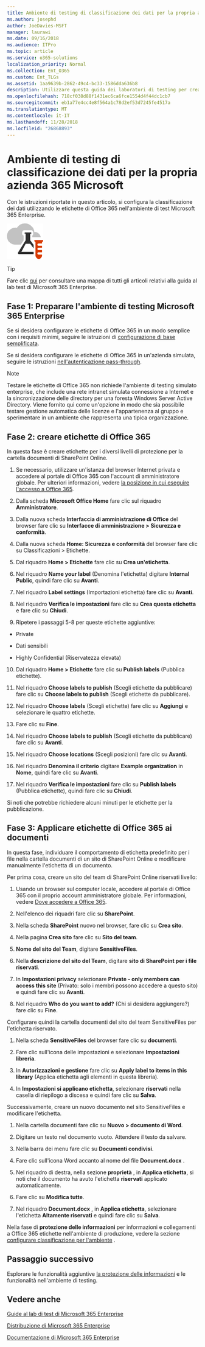 ```yaml
---
title: Ambiente di testing di classificazione dei dati per la propria azienda 365 Microsoft
ms.author: josephd
author: JoeDavies-MSFT
manager: laurawi
ms.date: 09/16/2018
ms.audience: ITPro
ms.topic: article
ms.service: o365-solutions
localization_priority: Normal
ms.collection: Ent_O365
ms.custom: Ent_TLGs
ms.assetid: 1aa9639b-2862-49c4-bc33-1586dda636b8
description: Utilizzare questa guida dei laboratori di testing per creare e utilizzare le etichette di Office 365 su documenti nell'ambiente di test Microsoft 365 aziendale.
ms.openlocfilehash: 718cf038d88f1431ec6ca6fce1554d4f44dc1cb7
ms.sourcegitcommit: eb1a77e4cc4e8f564a1c78d2ef53d7245fe4517a
ms.translationtype: MT
ms.contentlocale: it-IT
ms.lasthandoff: 11/28/2018
ms.locfileid: "26868893"
---
```

# <a name="data-classification-for-your-microsoft-365-enterprise-test-environment"></a>Ambiente di testing di classificazione dei dati per la propria azienda 365 Microsoft

Con le istruzioni riportate in questo articolo, si configura la classificazione dei dati utilizzando le etichette di Office 365 nell'ambiente di test Microsoft 365 Enterprise.

![Guide al lab di test per il cloud Microsoft](media/m365-enterprise-test-lab-guides/cloud-tlg-icon.png)

> [!TIP]
> Fare clic [qui](https://aka.ms/m365etlgstack) per consultare una mappa di tutti gli articoli relativi alla guida al lab test di Microsoft 365 Enterprise.
  
## <a name="phase-1-build-out-your-microsoft-365-enterprise-test-environment"></a>Fase 1: Preparare l'ambiente di testing Microsoft 365 Enterprise

Se si desidera configurare le etichette di Office 365 in un modo semplice con i requisiti minimi, seguire le istruzioni di [configurazione di base semplificata](lightweight-base-configuration-microsoft-365-enterprise.md).
  
Se si desidera configurare le etichette di Office 365 in un'azienda simulata, seguire le istruzioni [nell'autenticazione pass-through](pass-through-auth-m365-ent-test-environment.md).
  
> [!NOTE]
> Testare le etichette di Office 365 non richiede l'ambiente di testing simulato enterprise, che include una rete intranet simulata connessione a Internet e la sincronizzazione delle directory per una foresta Windows Server Active Directory. Viene fornito qui come un'opzione in modo che sia possibile testare gestione automatica delle licenze e l'appartenenza al gruppo e sperimentare in un ambiente che rappresenta una tipica organizzazione. 

## <a name="phase-2-create-office-365-labels"></a>Fase 2: creare etichette di Office 365

In questa fase è creare etichette per i diversi livelli di protezione per la cartella documenti di SharePoint Online.
  
1. Se necessario, utilizzare un'istanza del browser Internet privata e accedere al portale di Office 365 con l'account di amministratore globale. Per ulteriori informazioni, vedere [la posizione in cui eseguire l'accesso a Office 365](https://support.office.com/Article/Where-to-sign-in-to-Office-365-e9eb7d51-5430-4929-91ab-6157c5a050b4).
    
2. Dalla scheda **Microsoft Office Home** fare clic sul riquadro **Amministratore**.
    
3. Dalla nuova scheda **Interfaccia di amministrazione di Office** del browser fare clic su **Interfacce di amministrazione > Sicurezza e conformità**.
    
4. Dalla nuova scheda **Home: Sicurezza e conformità** del browser fare clic su Classificazioni > Etichette.
    
5. Dal riquadro **Home > Etichette** fare clic su **Crea un'etichetta**.
    
6. Nel riquadro **Name your label** (Denomina l'etichetta) digitare **Internal Public**, quindi fare clic su **Avanti**.
    
7. Nel riquadro **Label settings** (Importazioni etichetta) fare clic su **Avanti**.
    
8. Nel riquadro **Verifica le impostazioni** fare clic su **Crea questa etichetta** e fare clic su **Chiudi**.
    
9. Ripetere i passaggi 5-8 per queste etichette aggiuntive:
    
  - Private
    
  - Dati sensibili
    
  - Highly Confidential (Riservatezza elevata)
    
10. Dal riquadro **Home > Etichette** fare clic su **Publish labels** (Pubblica etichette).
    
11. Nel riquadro **Choose labels to publish** (Scegli etichette da pubblicare) fare clic su **Choose labels to publish** (Scegli etichette da pubblicare).
    
12. Nel riquadro **Choose labels** (Scegli etichette) fare clic su **Aggiungi** e selezionare le quattro etichette.
    
13. Fare clic su **Fine**.
    
14. Nel riquadro **Choose labels to publish** (Scegli etichette da pubblicare) fare clic su **Avanti**.
    
15. Nel riquadro **Choose locations** (Scegli posizioni) fare clic su **Avanti**.
    
16. Nel riquadro **Denomina il criterio** digitare **Example organization** in **Nome**, quindi fare clic su **Avanti**.
    
17. Nel riquadro **Verifica le impostazioni** fare clic su **Publish labels** (Pubblica etichette), quindi fare clic su **Chiudi**.

Si noti che potrebbe richiedere alcuni minuti per le etichette per la pubblicazione.

## <a name="phase-3-apply-office-365-labels-to-documents"></a>Fase 3: Applicare etichette di Office 365 ai documenti

In questa fase, individuare il comportamento di etichetta predefinito per i file nella cartella documenti di un sito di SharePoint Online e modificare manualmente l'etichetta di un documento.

Per prima cosa, creare un sito del team di SharePoint Online riservati livello:
  
1. Usando un browser sul computer locale, accedere al portale di Office 365 con il proprio account amministratore globale. Per informazioni, vedere [Dove accedere a Office 365](https://support.office.com/Article/Where-to-sign-in-to-Office-365-e9eb7d51-5430-4929-91ab-6157c5a050b4).
    
2. Nell'elenco dei riquadri fare clic su **SharePoint**.
    
3. Nella scheda **SharePoint** nuovo nel browser, fare clic su **Crea sito**.
    
4. Nella pagina **Crea sito** fare clic su **Sito del team**.
    
5. **Nome del sito del Team**, digitare **SensitiveFiles**.
    
6. Nella **descrizione del sito del Team**, digitare **sito di SharePoint per i file riservati**.
    
7.  In **Impostazioni privacy** selezionare **Private - only members can access this site** (Privato: solo i membri possono accedere a questo sito) e quindi fare clic su **Avanti**.
    
8. Nel riquadro **Who do you want to add?** (Chi si desidera aggiungere?) fare clic su **Fine**.
    
Configurare quindi la cartella documenti del sito del team SensitiveFiles per l'etichetta riservato.
  
1. Nella scheda **SensitiveFiles** del browser fare clic su **documenti**.
    
2. Fare clic sull'icona delle impostazioni e selezionare **Impostazioni libreria**.
    
3. In **Autorizzazioni e gestione** fare clic su **Apply label to items in this library** (Applica etichetta agli elementi in questa libreria).
    
4. In **Impostazioni si applicano etichetta**, selezionare **riservati** nella casella di riepilogo a discesa e quindi fare clic su **Salva**.

Successivamente, creare un nuovo documento nel sito SensitiveFiles e modificare l'etichetta.
    
1. Nella cartella documenti fare clic su **Nuovo > documento di Word**.
    
2. Digitare un testo nel documento vuoto. Attendere il testo da salvare.
    
3. Nella barra dei menu fare clic su **Documenti condivisi**.
    
4. Fare clic sull'icona Word accanto al nome del file **Document.docx** .
    
5. Nel riquadro di destra, nella sezione **proprietà** , in **Applica etichetta**, si noti che il documento ha avuto l'etichetta **riservati** applicato automaticamente.
    
6. Fare clic su **Modifica tutte**.
    
7. Nel riquadro **Document.docx** , in **Applica etichetta**, selezionare l'etichetta **Altamente riservati** e quindi fare clic su **Salva**.

Nella fase di **protezione delle informazioni** per informazioni e collegamenti a Office 365 etichette nell'ambiente di produzione, vedere la sezione [configurare classificazione per l'ambiente](data-classification-microsoft-365-enterprise-dev-test-environment.md) .

## <a name="next-step"></a>Passaggio successivo

Esplorare le funzionalità aggiuntive [la protezione delle informazioni](m365-enterprise-test-lab-guides.md#information-protection) e le funzionalità nell'ambiente di testing.

## <a name="see-also"></a>Vedere anche

[Guide al lab di test di Microsoft 365 Enterprise](m365-enterprise-test-lab-guides.md)

[Distribuzione di Microsoft 365 Enterprise](deploy-microsoft-365-enterprise.md)

[Documentazione di Microsoft 365 Enterprise](https://docs.microsoft.com/microsoft-365-enterprise/)

 
